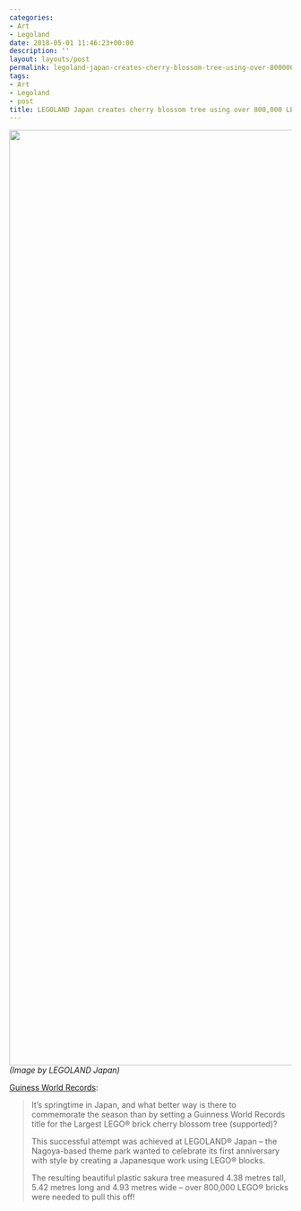 ```yaml
---
categories:
- Art
- Legoland
date: 2018-05-01 11:46:23+00:00
description: ''
layout: layouts/post
permalink: legoland-japan-creates-cherry-blossom-tree-using-over-800000-lego-bricks/
tags:
- Art
- Legoland
- post
title: LEGOLAND Japan creates cherry blossom tree using over 800,000 LEGO bricks
---
```


<p><a href="https://chrishannah.me/wp-content/uploads/2018/05/Sakura-Tree-LEGOLAND-Japan.jpg"><img loading="lazy" width="2500" height="1667" class="alignnone size-full wp-image-1239" src="https://chrishannah.me/wp-content/uploads/2018/05/Sakura-Tree-LEGOLAND-Japan.jpg" srcset="https://cdn.chrishannah.me/images/2018/05/Sakura-Tree-LEGOLAND-Japan.jpg 2500w, https://cdn.chrishannah.me/images/2018/05/Sakura-Tree-LEGOLAND-Japan-300x200.jpg 300w, https://cdn.chrishannah.me/images/2018/05/Sakura-Tree-LEGOLAND-Japan-768x512.jpg 768w, https://cdn.chrishannah.me/images/2018/05/Sakura-Tree-LEGOLAND-Japan-1024x683.jpg 1024w" sizes="(max-width: 2500px) 100vw, 2500px" /></a> <em>(Image by LEGOLAND Japan)</em></p>
<p><a href="http://www.guinnessworldrecords.com/news/commercial/2018/4/legoland-japan-creates-cherry-blossom-tree-using-over-800-000-lego-bricks-520682">Guiness World Records</a>:</p>
<blockquote>
<p>It’s springtime in Japan, and what better way is there to commemorate the season than by setting a Guinness World Records title for the Largest LEGO® brick cherry blossom tree (supported)?</p>
<p>This successful attempt was achieved at LEGOLAND® Japan – the Nagoya-based theme park wanted to celebrate its first anniversary with style by creating a Japanesque work using LEGO® blocks.</p>
<p>The resulting beautiful plastic sakura tree measured 4.38 metres tall, 5.42 metres long and 4.93 metres wide – over 800,000 LEGO® bricks were needed to pull this off!</p>
</blockquote>
